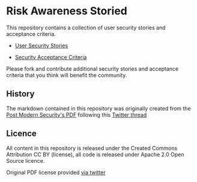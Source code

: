 # Risk Awareness Storied


This repository contains a collection of user security stories and acceptance criteria.

- [User Security Stories](user-security-stories.md)

- [Security Acceptance Criteria](security-acceptance-criteria.md)

Please fork and contribute additional security stories and acceptance criteria that you think will benefit the community.

## History

The markdown contained in this repository was originally created from the [Post Modern Security's PDF](https://postmodernsecurity.com/2017/10/13/moving-appsec-to-the-left/) following this [Twitter thread](https://twitter.com/cruzerwired)

## Licence

All content in this repository is released under the Created Commons Attribution CC BY (license), all code is released under Apache 2.0 Open Source licence.

Original PDF license provided [via twitter](https://twitter.com/MrsYisWhy/status/969991710590799872)
